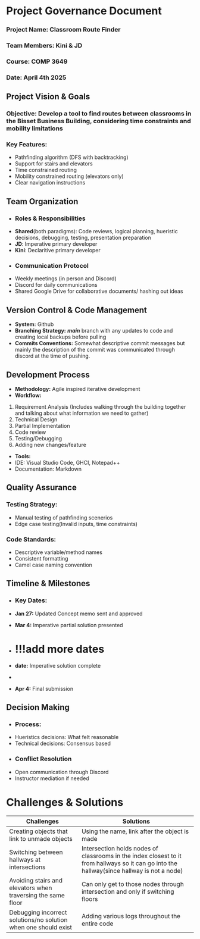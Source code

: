 # Project Governance Document

### Project Name: Classroom Route Finder 
### Team Members: Kini & JD
### Course: COMP 3649
### Date: April 4th 2025

## Project Vision & Goals
### Objective: Develop a tool to find routes between classrooms in the Bisset Business Building, considering time constraints and mobility limitations
### Key Features:
* Pathfinding algorithm (DFS with backtracking)
* Support for stairs and elevators
* Time constrained routing
* Mobility constrained routing (elevators only)
* Clear navigation instructions

## Team Organization

* ### Roles & Responsibilities
* **Shared**(both paradigms): Code reviews, logical planning, hueristic decisions, debugging, testing, presentation preparation
*  **JD**: Imperative primary developer 
*  **Kini**: Declaritive primary developer
*  ### Communication Protocol
*  Weekly meetings (in person and Discord)
*  Discord for daily communications
*  Shared Google Drive for collaborative documents/ hashing out ideas


## Version Control & Code Management
* **System:** Github
* **Branching Strategy:** ***main*** branch with any updates to code and creating local backups before pulling
* **Commits Conventions:** Somewhat descriptive commit messages but mainly the description of the commit was communicated through discord at the time of pushing.

## Development Process
* **Methodology:** Agile inspired iterative development
* **Workflow:**
1. Requirement Analysis (Includes walking through the building together and talking about what information we need to gather)
2. Technical Design
3. Partial Implementation
4. Code review
5. Testing/Debugging
6. Adding new changes/feature
* **Tools:**
* IDE: Visual Studio Code, GHCI, Notepad++
* Documentation: Markdown 

## Quality Assurance
### **Testing Strategy:** 
* Manual testing of pathfinding scenerios
* Edge case testing(Invalid inputs, time constraints)
### **Code Standards:**
* Descriptive variable/method names
* Consistent formatting
* Camel case naming convention

## Timeline & Milestones
* ### **Key Dates:**
* **Jan 27:** Updated Concept memo sent and approved
* **Mar 4:** Imperative partial solution presented
* # !!!add more dates
* **date:** Imperative solution complete
* 

* **Apr 4:** Final submission

## Decision Making
* ### Process:
* Hueristics decisions: What felt reasonable
* Technical decisions: Consensus based
* ### Conflict Resolution
* Open communication through Discord
* Instructor mediation if needed


# Challenges & Solutions

| Challenges   |   Solutions |
|------------- |-------------|
|Creating objects that link to unmade objects|Using the name, link after the object is made          |
|Switching between hallways at intersections|Intersection holds nodes of classrooms in the index closest to it from hallways so it can go into the hallway(since hallway is not a node)             |
|Avoiding stairs and elevators when traversing the same floor |Can only get to those nodes through intersection and only if switching floors|
|Debugging incorrect solutions/no solution when one should exist |Adding various logs throughout the entire code |
